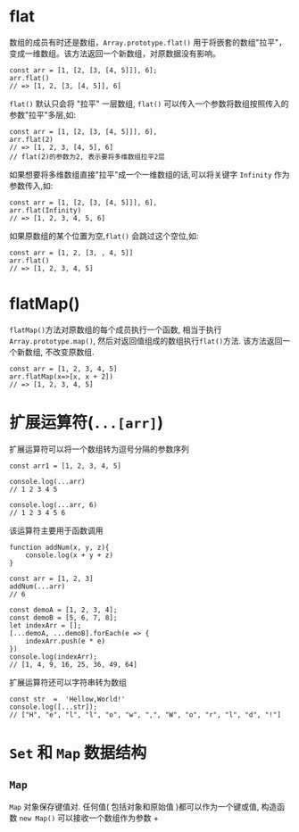# flat 
数组的成员有时还是数组，`Array.prototype.flat()` 用于将嵌套的数组"拉平"，变成一维数组。该方法返回一个新数组，对原数据没有影响。

```
const arr = [1, [2, [3, [4, 5]]], 6];
arr.flat()
// => [1, 2, [3, [4, 5]], 6]
```
`flat()` 默认只会将 "拉平" 一层数组, `flat()` 可以传入一个参数将数组按照传入的参数"拉平"多层,如:
```
const arr = [1, [2, [3, [4, 5]]], 6],
arr.flat(2)
// => [1, 2, 3, [4, 5], 6]
// flat(2)的参数为2, 表示要将多维数组拉平2层
```
如果想要将多维数组直接"拉平"成一个一维数组的话,可以将关键字 `Infinity` 作为参数传入,如:
```
const arr = [1, [2, [3, [4, 5]]], 6],
arr.flat(Infinity)
// => [1, 2, 3, 4, 5, 6]
```
如果原数组的某个位置为空,`flat()` 会跳过这个空位,如:
```
const arr = [1, 2, [3, , 4, 5]]
arr.flat()
// => [1, 2, 3, 4, 5]
```
# flatMap()
`flatMap()`方法对原数组的每个成员执行一个函数, 相当于执行`Array.prototype.map()`, 然后对返回值组成的数组执行`flat()`方法. 该方法返回一个新数组, 不改变原数组.
```
const arr = [1, 2, 3, 4, 5]
arr.flatMap(x=>[x, x + 2])
// => [1, 2, 3, 4, 5]
```
# 扩展运算符(`...[arr]`)
扩展运算符可以将一个数组转为逗号分隔的参数序列
```
const arr1 = [1, 2, 3, 4, 5]

console.log(...arr)
// 1 2 3 4 5

console.log(...arr, 6)
// 1 2 3 4 5 6
```
该运算符主要用于函数调用
```
function addNum(x, y, z){
    console.log(x + y + z)
}

const arr = [1, 2, 3]
addNum(...arr)
// 6

const demoA = [1, 2, 3, 4];
const demoB = [5, 6, 7, 8];
let indexArr = [];
[...demoA, ...demoB].forEach(e => {
    indexArr.push(e * e)
})
console.log(indexArr);
// [1, 4, 9, 16, 25, 36, 49, 64]
```
扩展运算符还可以字符串转为数组
```
const str  =  'Hellow,World!'
console.log([...str]);
// ["H", "e", "l", "l", "o", "w", ",", "W", "o", "r", "l", "d", "!"]
```
# `Set` 和 `Map` 数据结构
## `Map`
 `Map` 对象保存键值对. 任何值( 包括对象和原始值 )都可以作为一个键或值, 构造函数 `new Map()` 可以接收一个数组作为参数
+ 
